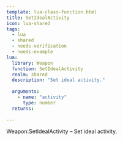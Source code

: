 ```yaml
---
template: lua-class-function.html
title: SetIdealActivity
icon: lua-shared
tags:
  - lua
  - shared
  - needs-verification
  - needs-example
lua:
  library: Weapon
  function: SetIdealActivity
  realm: shared
  description: "Set ideal activity."
  
  arguments:
    - name: "activity"
      type: number
  returns:
    
---
```


<div class="lua__search__keywords">
Weapon:SetIdealActivity &#x2013; Set ideal activity.
</div>

